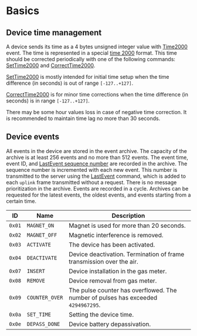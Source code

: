 # Basics

## Device time management

A device sends its time as a 4 bytes unsigned integer value with [Time2000](./commands/uplink/Time2000.md) event.
The time is represented in a special [time 2000](./types.md#time-2000) format.
This time should be corrected periodically with one of the following commands: [SetTime2000](./commands/SetTime2000.md) and [CorrectTime2000](./commands/CorrectTime2000.md).

[SetTime2000](./commands/SetTime2000.md) is mostly intended for initial time setup when the time difference (in seconds) is out of range `[-127..+127]`.

[CorrectTime2000](./commands/CorrectTime2000.md) is for minor time corrections when the time difference (in seconds) is in range `[-127..+127]`.

There may be some hour values loss in case of negative time correction.
It is recommended to maintain time lag no more than 30 seconds.


## Device events

All events in the device are stored in the event archive.
The capacity of the archive is at least 256 events and no more than 512 events.
The event time, event ID, and [LastEvent sequence number](./commands/uplink/LastEvent.md#sequence-number) are recorded in the archive.
The sequence number is incremented with each new event.
This number is transmitted to the server using the [LastEvent](./commands/uplink/LastEvent.md) command, which is added to each `uplink` frame transmitted without a request.
There is no message prioritization in the archive.
Events are recorded in a cycle.
Archives can be requested for the latest events, the oldest events, and events starting from a certain time.

| ID     | Name           | Description                                                                       |
| ------ | -------------- | --------------------------------------------------------------------------------- |
| `0x01` | `MAGNET_ON`    | Magnet is used for more than 20 seconds.                                          |
| `0x02` | `MAGNET_OFF`   | Magnetic interference is removed.                                                 |
| `0x03` | `ACTIVATE`     | The device has been activated.                                                    |
| `0x04` | `DEACTIVATE`   | Device deactivation. Termination of frame transmission over the air.              |
| `0x07` | `INSERT`       | Device installation in the gas meter.                                             |
| `0x08` | `REMOVE`       | Device removal from gas meter.                                                    |
| `0x09` | `COUNTER_OVER` | The pulse counter has overflowed. The number of pulses has exceeded `4294967295`. |
| `0x0a` | `SET_TIME`     | Setting the device time.                                                          |
| `0x0e` | `DEPASS_DONE`  | Device battery depassivation.                                                     |
